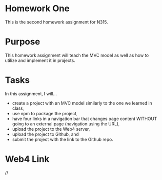 # Homework One

This is the second homework assignment for N315.

# Purpose

This homework assignment will teach the MVC model as well as how to utilize and implement it in projects.

# Tasks

In this assignment, I will...

- create a project with an MVC model similarly to the one we learned in class,
- use npm to package the project,
- have four links in a navigation bar that changes page content WITHOUT going to an external page (navigation using the URL),
- upload the project to the Web4 server,
- upload the project to Github, and
- submit the project with the link to the Github repo.

# Web4 Link

//
